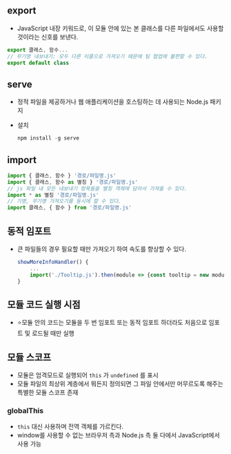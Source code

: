 ## export

- JavaScript 내장 키워드로, 이 모듈 안에 있는 본 클래스를 다른 파일에서도 사용할 것이라는 신호를 보낸다.

```jsx
export 클래스, 함수...
// 무기명 내보내기: 모두 다른 이름으로 가져오기 때문에 팀 협업에 불편할 수 있다.
export default class
```

## serve

- 정적 파일을 제공하거나 웹 애플리케이션을 호스팅하는 데 사용되는 Node.js 패키지
- 설치
    
    ```jsx
    npm install -g serve
    ```
    

## import

```jsx
import { 클래스, 함수 } '경로/파일명.js'
import { 클래스, 함수 as 별칭 } '경로/파일명.js'
// js 파일 내 모든 내보내기 항목들을 별칭 객체에 담아서 가져올 수 있다.
import * as 별칭 '경로/파일명.js'
// 기명, 무기명 가져오기를 동시에 할 수 있다.
import 클래스, { 함수 } from '경로/파일명.js'
```

## 동적 임포트

- 큰 파일들의 경우 필요할 때만 가져오기 하여 속도를 향상할 수 있다.
    
    ```jsx
    showMoreInfoHandler() {
    	...
    	import('./Tooltip.js').then(module => {const tooltip = new module.Tooltip()});
    }
    ```
    

## 모듈 코드 실행 시점

- ⭐모듈 안의 코드는 모듈을 두 번 임포트 또는 동적 임포트 하더라도 처음으로 임포트 및 로드될 때만 실행

## 모듈 스코프

- 모듈은 엄격모드로 실행되어 `this` 가 `undefined` 를 표시
- 모듈 파일의 최상위 계층에서 뭐든지 정의되면 그 파일 안에서만 머무르도록 해주는 특별한 모듈 스코프 존재

### globalThis

- `this` 대신 사용하며 전역 객체를 가르킨다.
- window를 사용할 수 없는 브라우저 측과 Node.js 측 둘 다에서 JavaScript에서 사용 가능
